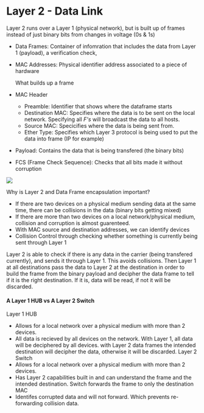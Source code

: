 # Layer 2 - Data Link

Layer 2 runs over a Layer 1 (physical network), but is built up of frames instead of just binary bits from changes in voltage (0s & 1s)

- Data Frames: Container of infomration that includes the data from Layer 1 (payload), a verification check, 
- MAC Addresses: Physical identifier address associated to a piece of hardware

  What builds up a frame
- MAC Header
  - Preamble: Identifier that shows where the dataframe starts
  - Destination MAC: Specifies where the data is to be sent on the local network. Specifying all *F's* will broadcast the data to all hosts.
  - Source MAC: Specicifies where the data is being sent from.
  - Ether Type: Specifies which Layer 3 protocol is being used to put the data into frame (IP for example)
- Payload: Contains the data that is being transfered (the binary bits)
- FCS (Frame Check Sequence): Checks that all bits made it without corruption

![](https://www.firewall.cx/images/stories/ethernet-frames-ethernet-ii-1.gif)

Why is Layer 2 and Data Frame encapsulation important?
- If there are two devices on a physical medium sending data at the same time, there can be collisions in the data (binary bits getting mixed)
- If there are more than two devices on a local network/physical medium, collision and corruption is almost guarenteed.
- With MAC source and destination addresses, we can identify devices
- Collision Control through checking whether something is currently being sent through Layer 1

Layer 2 is able to check if there is any data in the carrier (being transfered currently), and sends it through Layer 1. This avoids collisions. Then Layer 1 at all destinations pass the data to Layer 2 at the destination in order to build the frame from the binary payload and decipher the data frame to tell if it is the right destination. If it is, data will be read, if not it will be discarded. 

#### A Layer 1 HUB vs A Layer 2 Switch

Layer 1 HUB
- Allows for a local network over a physical medium with more than 2 devices. 
- All data is recieved by all devices on the network. With Layer 1, all data will be deciphered by all devices. with Layer 2 data frames the intended destination will decipher the data, otherwise it will be discarded.
Layer 2 Switch
- Allows for a local network over a physical medium with more than 2 devices. 
- Has Layer 2 capabilities built in and can understand the frame and the intended destination. Switch forwards the frame to only the destination MAC
- Identifes corrupted data and will not forward. Which prevents re-forwarding collision data.

